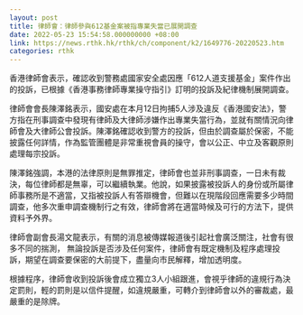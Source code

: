 ```yaml
---
layout: post
title: 律師會：律師參與612基金案被指專業失當已展開調查
date: 2022-05-23 15:54:58.000000000 +08:00
link: https://news.rthk.hk/rthk/ch/component/k2/1649776-20220523.htm
categories: rthk
---
```


香港律師會表示，確認收到警務處國家安全處因應「612人道支援基金」案件作出的投訴，已根據《香港事務律師專業操守指引》訂明的投訴及紀律機制展開調查。

律師會會長陳澤銘表示，國安處在本月12日拘捕5人涉及違反《香港國安法》，警方指在刑事調查中發現有律師及大律師涉嫌作出專業失當行為，並就有關情況向律師會及大律師公會投訴。陳澤銘確認收到警方的投訴，但由於調查屬於保密，不能披露任何詳情，作為監管團體是非常重視會員的操守，會以公正、中立及客觀原則處理每宗投訴。

陳澤銘強調，本港的法律原則是無罪推定，律師會也並非刑事調查，一日未有裁決，每位律師都是無辜，可以繼續執業。他說，如果披露被投訴人的身份或所屬律師事務所是不適當，又指被投訴人有答辯機會，但難以在現階段回應需要多少時間調查，他多次重申調查機制行之有效，律師會將在適當時候及可行的方法下，提供資料予外界。

律師會副會長湯文龍表示，有關的消息被傳媒報道後引起社會廣泛關注，社會有很多不同的揣測， 無論投訴是否涉及任何案件，律師會有既定機制及程序處理投訴，期望在調查要保密的大前提下，盡量向市民解釋，增加透明度。

根據程序，律師會收到投訴後會成立獨立3人小組跟進，會視乎律師的違規行為決定罰則，輕的罰則是以信件提醒，如違規嚴重，可轉介到律師會以外的審裁處，最嚴重的是除牌。
